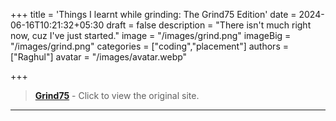 +++
title = 'Things I learnt while grinding: The Grind75 Edition'
date = 2024-06-16T10:21:32+05:30
draft = false
description = "There isn't much right now, cuz I've just started."
image = "/images/grind.png"
imageBig = "/images/grind.png"
categories = ["coding","placement"]
authors = ["Raghul"]
avatar = "/images/avatar.webp"

+++

> [**Grind75**](https://www.techinterviewhandbook.org/grind75?weeks=26&hours=40) - Click to view the original site.

------

